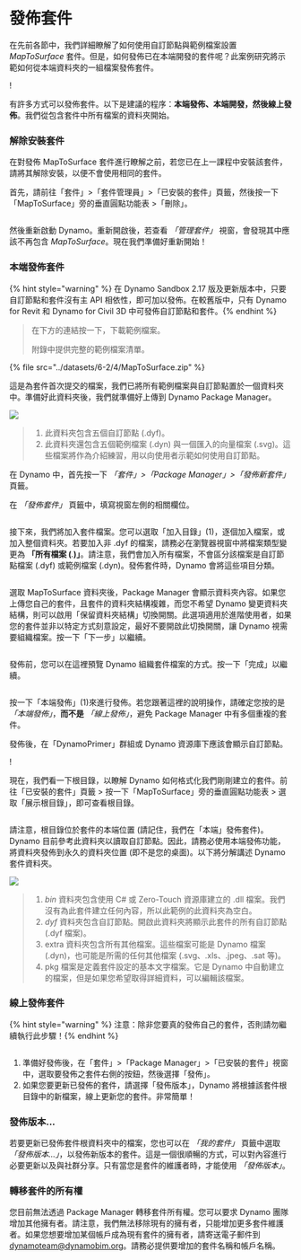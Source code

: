# 發佈套件

在先前各節中，我們詳細瞭解了如何使用自訂節點與範例檔案設置 _MapToSurface_ 套件。但是，如何發佈已在本端開發的套件呢？此案例研究將示範如何從本端資料夾的一組檔案發佈套件。

\![](<../images/6-2/3/develop package - custom nodes 01 (1) (1).jpg>)

有許多方式可以發佈套件。以下是建議的程序：**本端發佈、本端開發，然後線上發佈**。我們從包含套件中所有檔案的資料夾開始。

### 解除安裝套件

在對發佈 MapToSurface 套件進行瞭解之前，若您已在上一課程中安裝該套件，請將其解除安裝，以便不會使用相同的套件。

首先，請前往「套件」>「套件管理員」>「已安裝的套件」頁籤，然後按一下「MapToSurface」旁的垂直圓點功能表 >「刪除」。

<figure><img src="../../.gitbook/assets/delete-map-to-surface.png" alt=""><figcaption></figcaption></figure>

然後重新啟動 Dynamo。重新開啟後，若查看 _「管理套件」_ 視窗，會發現其中應該不再包含 _MapToSurface_。現在我們準備好重新開始！

### 本端發佈套件

{% hint style="warning" %} 在 Dynamo Sandbox 2.17 版及更新版本中，只要自訂節點和套件沒有主 API 相依性，即可加以發佈。在較舊版中，只有 Dynamo for Revit 和 Dynamo for Civil 3D 中可發佈自訂節點和套件。{% endhint %}

> 在下方的連結按一下，下載範例檔案。
>
> 附錄中提供完整的範例檔案清單。

{% file src="../datasets/6-2/4/MapToSurface.zip" %}

這是為套件首次提交的檔案，我們已將所有範例檔案與自訂節點置於一個資料夾中。準備好此資料夾後，我們就準備好上傳到 Dynamo Package Manager。

![](../images/6-2/4/publishapackage-publishlocally01.jpg)

> 1. 此資料夾包含五個自訂節點 (.dyf)。
> 2. 此資料夾還包含五個範例檔案 (.dyn) 與一個匯入的向量檔案 (.svg)。這些檔案將作為介紹練習，用以向使用者示範如何使用自訂節點。

在 Dynamo 中，首先按一下 _「套件」>「Package Manager」>「發佈新套件」_ 頁籤。

在 _「發佈套件」_ 頁籤中，填寫視窗左側的相關欄位。

<figure><img src="../../.gitbook/assets/package-details.png" alt=""><figcaption></figcaption></figure>

接下來，我們將加入套件檔案。您可以選取「加入目錄」(1)，逐個加入檔案，或加入整個資料夾。若要加入非 .dyf 的檔案，請務必在瀏覽器視窗中將檔案類型變更為 **「所有檔案 (**_._**)」**。請注意，我們會加入所有檔案，不會區分該檔案是自訂節點檔案 (.dyf) 或範例檔案 (.dyn)。發佈套件時，Dynamo 會將這些項目分類。

<figure><img src="../../.gitbook/assets/map-to-surface-contents.png" alt=""><figcaption></figcaption></figure>

選取 MapToSurface 資料夾後，Package Manager 會顯示資料夾內容。如果您上傳您自己的套件，且套件的資料夾結構複雜，而您不希望 Dynamo 變更資料夾結構，則可以啟用「保留資料夾結構」切換開關。此選項適用於進階使用者，如果您的套件並非以特定方式刻意設定，最好不要開啟此切換開關，讓 Dynamo 視需要組織檔案。按一下「下一步」以繼續。

<figure><img src="../../.gitbook/assets/map-to-surface-contents-preview.png" alt=""><figcaption></figcaption></figure>

發佈前，您可以在這裡預覽 Dynamo 組織套件檔案的方式。按一下「完成」以繼續。

<figure><img src="../../.gitbook/assets/publish-locally.png" alt=""><figcaption></figcaption></figure>

按一下「本端發佈」(1)來進行發佈。若您跟著這裡的說明操作，請確定您按的是 _「本端發佈」_，**而不是** _「線上發佈」_，避免 Package Manager 中有多個重複的套件。

發佈後，在「DynamoPrimer」群組或 Dynamo 資源庫下應該會顯示自訂節點。

\![](<../images/6-2/3/develop package - install package 02 (1) (1).jpg>)

現在，我們看一下根目錄，以瞭解 Dynamo 如何格式化我們剛剛建立的套件。前往「已安裝的套件」頁籤 > 按一下「MapToSurface」旁的垂直圓點功能表 > 選取「展示根目錄」，即可查看根目錄。

<figure><img src="../../.gitbook/assets/show-root-directory.png" alt=""><figcaption></figcaption></figure>

請注意，根目錄位於套件的本端位置 (請記住，我們在「本端」發佈套件)。Dynamo 目前參考此資料夾以讀取自訂節點。因此，請務必使用本端發佈功能，將資料夾發佈到永久的資料夾位置 (即不是您的桌面)。以下將分解講述 Dynamo 套件資料夾。

![](../images/6-2/4/publishapackage-publishlocally06.jpg)

> 1. _bin_ 資料夾包含使用 C# 或 Zero-Touch 資源庫建立的 .dll 檔案。我們沒有為此套件建立任何內容，所以此範例的此資料夾為空白。
> 2. _dyf_ 資料夾包含自訂節點。開啟此資料夾將顯示此套件的所有自訂節點 (.dyf 檔案)。
> 3. extra 資料夾包含所有其他檔案。這些檔案可能是 Dynamo 檔案 (.dyn)，也可能是所需的任何其他檔案 (.svg、.xls、.jpeg、.sat 等)。
> 4. pkg 檔案是定義套件設定的基本文字檔案。它是 Dynamo 中自動建立的檔案，但是如果您希望取得詳細資料，可以編輯該檔案。

### 線上發佈套件

{% hint style="warning" %} 注意：除非您要真的發佈自己的套件，否則請勿繼續執行此步驟！{% endhint %}

<figure><img src="../../.gitbook/assets/publish-version.png" alt=""><figcaption></figcaption></figure>

1. 準備好發佈後，在「套件」>「Package Manager」>「已安裝的套件」視窗中，選取要發佈之套件右側的按鈕，然後選擇「發佈」。
2. 如果您要更新已發佈的套件，請選擇「發佈版本」，Dynamo 將根據該套件根目錄中的新檔案，線上更新您的套件。非常簡單！

### 發佈版本...

若要更新已發佈套件根資料夾中的檔案，您也可以在 _「我的套件」_ 頁籤中選取 _「發佈版本...」_，以發佈新版本的套件。這是一個很順暢的方式，可以對內容進行必要更新以及與社群分享。只有當您是套件的維護者時，才能使用 _「發佈版本」_。

### 轉移套件的所有權

您目前無法透過 Package Manager 轉移套件所有權。您可以要求 Dynamo 團隊增加其他擁有者。請注意，我們無法移除現有的擁有者，只能增加更多套件維護者。如果您想要增加某個帳戶成為現有套件的擁有者，請寄送電子郵件到 [dynamoteam@dynamobim.org](mailto:dynamoteam@dynamobim.org)。請務必提供要增加的套件名稱和帳戶名稱。
